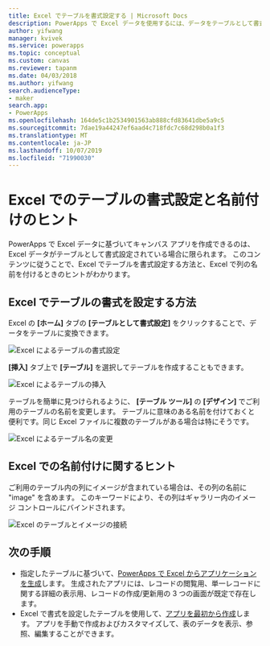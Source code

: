 ```yaml
---
title: Excel でテーブルを書式設定する | Microsoft Docs
description: PowerApps で Excel データを使用するには、データをテーブルとして書式設定する必要があります。 列の名に "image" というキーワードを追加します。
author: yifwang
manager: kvivek
ms.service: powerapps
ms.topic: conceptual
ms.custom: canvas
ms.reviewer: tapanm
ms.date: 04/03/2018
ms.author: yifwang
search.audienceType:
- maker
search.app:
- PowerApps
ms.openlocfilehash: 164de5c1b2534901563ab888cfd83641dbe5a9c5
ms.sourcegitcommit: 7dae19a44247ef6aad4c718fdc7c68d298b0a1f3
ms.translationtype: MT
ms.contentlocale: ja-JP
ms.lasthandoff: 10/07/2019
ms.locfileid: "71990030"
---
```

# <a name="format-a-table-in-excel-and-naming-tips"></a>Excel でのテーブルの書式設定と名前付けのヒント
PowerApps で Excel データに基づいてキャンバス アプリを作成できるのは、Excel データがテーブルとして書式設定されている場合に限られます。 このコンテンツに従うことで、Excel でテーブルを書式設定する方法と、Excel で列の名前を付けるときのヒントがわかります。

## <a name="how-to-format-a-table-in-excel"></a>Excel でテーブルの書式を設定する方法
Excel の **[ホーム]** タブの **[テーブルとして書式設定]** をクリックすることで、データをテーブルに変換できます。

![Excel によるテーブルの書式設定](./media/how-to-excel-tips/format-table.png)

**[挿入]** タブ上で **[テーブル]** を選択してテーブルを作成することもできます。

![Excel によるテーブルの挿入](./media/how-to-excel-tips/insert-table.png)

テーブルを簡単に見つけられるように、 **[テーブル ツール]** の **[デザイン]** でご利用のテーブルの名前を変更します。 テーブルに意味のある名前を付けておくと便利です。同じ Excel ファイルに複数のテーブルがある場合は特にそうです。

![Excel によるテーブル名の変更](./media/how-to-excel-tips/rename-table.png)

## <a name="naming-tips-in-excel"></a>Excel での名前付けに関するヒント
ご利用のテーブル内の列にイメージが含まれている場合は、その列の名前に "image" を含めます。 このキーワードにより、その列はギャラリー内のイメージ コントロールにバインドされます。

![Excel のテーブルとイメージの接続](./media/how-to-excel-tips/connect-gallery.png)

## <a name="next-steps"></a>次の手順
* 指定したテーブルに基づいて、[PowerApps で Excel からアプリケーションを生成](get-started-create-from-data.md)します。 生成されたアプリには、レコードの閲覧用、単一レコードに関する詳細の表示用、レコードの作成/更新用の 3 つの画面が既定で存在します。
* Excel で書式を設定したテーブルを使用して、[アプリを最初から作成](get-started-create-from-blank.md)します。 アプリを手動で作成およびカスタマイズして、表のデータを表示、参照、編集することができます。
